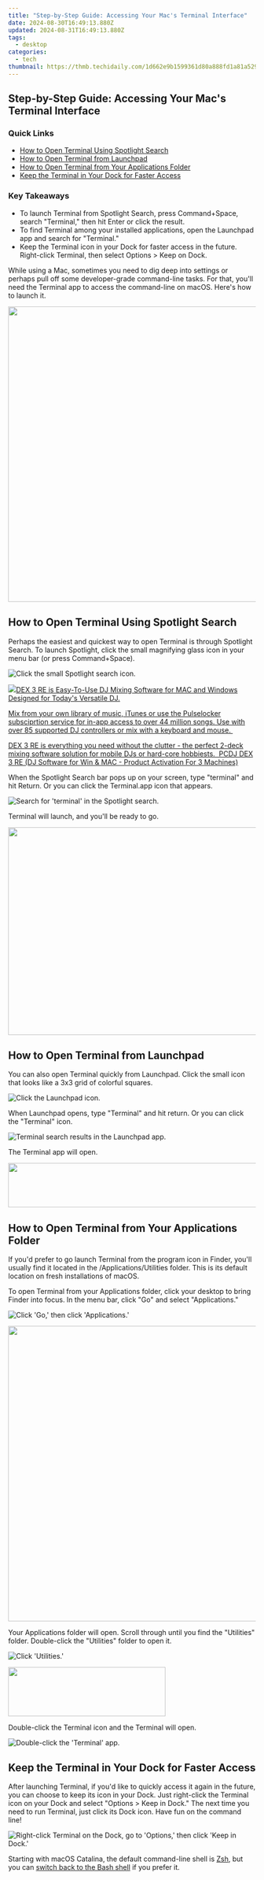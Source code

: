 ```yaml
---
title: "Step-by-Step Guide: Accessing Your Mac's Terminal Interface"
date: 2024-08-30T16:49:13.880Z
updated: 2024-08-31T16:49:13.880Z
tags:
  - desktop
categories:
  - tech
thumbnail: https://thmb.techidaily.com/1d662e9b1599361d80a888fd1a81a529179f95c0fe44fe20c4f91438bc57f9cb.jpg
---
```


## Step-by-Step Guide: Accessing Your Mac's Terminal Interface

### Quick Links

* [How to Open Terminal Using Spotlight Search](https://on-screen-recording.techidaily.com/cutting-edge-teamblend-skills-for-smoothed-conferencing-borders-for-2024/)
* [How to Open Terminal from Launchpad](https://extra-resources.techidaily.com/elevate-your-posts-adding-animation-to-text-in-stories/)
* [How to Open Terminal from Your Applications Folder](https://win11.techidaily.com/the-essential-guide-to-combining-folders-and-files-in-win-11/)
* [Keep the Terminal in Your Dock for Faster Access](https://article-helps.techidaily.com/new-pro-camera-powerhouse-the-sj-cam-s6-reviewed/)

### Key Takeaways

* To launch Terminal from Spotlight Search, press Command+Space, search "Terminal," then hit Enter or click the result.
* To find Terminal among your installed applications, open the Launchpad app and search for "Terminal."
* Keep the Terminal icon in your Dock for faster access in the future. Right-click Terminal, then select Options > Keep on Dock.

 While using a Mac, sometimes you need to dig deep into settings or perhaps pull off some developer-grade command-line tasks. For that, you'll need the Terminal app to access the command-line on macOS. Here's how to launch it.

<!-- affiliate ads begin -->
<a href="https://appsumo.8odi.net/c/5597632/2068416/7443" target="_top" id="2068416"><img src="//a.impactradius-go.com/display-ad/7443-2068416" border="0" alt="" width="1200" height="600"/></a><img height="0" width="0" src="https://appsumo.8odi.net/i/5597632/2068416/7443" style="position:absolute;visibility:hidden;" border="0" />
<!-- affiliate ads end -->
##  How to Open Terminal Using Spotlight Search

 Perhaps the easiest and quickest way to open Terminal is through Spotlight Search. To launch Spotlight, click the small magnifying glass icon in your menu bar (or press Command+Space).

![Click the small Spotlight search icon.](https://static1.howtogeekimages.com/wordpress/wp-content/uploads/2024/01/1-click-the-spotlight-button.png) 

<!-- affiliate ads begin -->
<a href="https://shop.pcdj.com/order/checkout.php?PRODS=4698827&QTY=1&AFFILIATE=108875&CART=1"> <img src="https://secure.avangate.com/images/merchant/47f4b6321e9fd8e8f7326a6adc1a7c1e/products/dex3REpage-newmainscreenshot.png" border="0">DEX 3 RE is Easy-To-Use DJ Mixing Software for MAC and Windows Designed for Today's Versatile DJ. 

 Mix from your own library of music, iTunes or use the Pulselocker subsciprtion service for in-app access to over 44 million songs. Use with over 85 supported DJ controllers or mix with a keyboard and mouse.  

 DEX 3 RE is everything you need without the clutter - the perfect 2-deck mixing software solution for mobile DJs or hard-core hobbiests.  
 PCDJ DEX 3 RE (DJ Software for Win & MAC - Product Activation For 3 Machines)</a>
<!-- affiliate ads end -->
 When the Spotlight Search bar pops up on your screen, type "terminal" and hit Return. Or you can click the Terminal.app icon that appears.

![Search for 'terminal' in the Spotlight search.](https://static1.howtogeekimages.com/wordpress/wp-content/uploads/2024/01/2-terminal-in-spotlight.png) 

 Terminal will launch, and you'll be ready to go.

<!-- affiliate ads begin -->
<a href="https://parisrhonecom.sjv.io/c/5597632/1896607/21553" target="_top" id="1896607"><img src="//a.impactradius-go.com/display-ad/21553-1896607" border="0" alt="" width="750" height="422"/></a><img height="0" width="0" src="https://imp.pxf.io/i/5597632/1896607/21553" style="position:absolute;visibility:hidden;" border="0" />
<!-- affiliate ads end -->
##  How to Open Terminal from Launchpad

 You can also open Terminal quickly from Launchpad. Click the small icon that looks like a 3x3 grid of colorful squares. 

![Click the Launchpad icon.](https://static1.howtogeekimages.com/wordpress/wp-content/uploads/2024/01/3-click-launchpad.png) 

 When Launchpad opens, type "Terminal" and hit return. Or you can click the "Terminal" icon.

![Terminal search results in the Launchpad app.](https://static1.howtogeekimages.com/wordpress/wp-content/uploads/2024/01/4-terminal-search.png) 

 The Terminal app will open.

<!-- affiliate ads begin -->
<a href="https://laganoo.pxf.io/c/5597632/1657399/16446" target="_top" id="1657399"><img src="//a.impactradius-go.com/display-ad/16446-1657399" border="0" alt="" width="728" height="90"/></a><img height="0" width="0" src="https://imp.pxf.io/i/5597632/1657399/16446" style="position:absolute;visibility:hidden;" border="0" />
<!-- affiliate ads end -->
##  How to Open Terminal from Your Applications Folder

 If you'd prefer to go launch Terminal from the program icon in Finder, you'll usually find it located in the /Applications/Utilities folder. This is its default location on fresh installations of macOS.

 To open Terminal from your Applications folder, click your desktop to bring Finder into focus. In the menu bar, click "Go" and select "Applications."

![Click 'Go,' then click 'Applications.'](https://static1.howtogeekimages.com/wordpress/wp-content/uploads/2024/01/5-click-go-click-applications.png) 

<!-- affiliate ads begin -->
<a href="https://appsumo.8odi.net/c/5597632/2082541/7443" target="_top" id="2082541"><img src="//a.impactradius-go.com/display-ad/7443-2082541" border="0" alt="" width="1200" height="600"/></a><img height="0" width="0" src="https://appsumo.8odi.net/i/5597632/2082541/7443" style="position:absolute;visibility:hidden;" border="0" />
<!-- affiliate ads end -->
 Your Applications folder will open. Scroll through until you find the "Utilities" folder. Double-click the "Utilities" folder to open it.

![Click 'Utilities.'](https://static1.howtogeekimages.com/wordpress/wp-content/uploads/2024/01/6-click-utilities.png) 

<!-- affiliate ads begin -->
<a href="https://godlikehost.sjv.io/c/5597632/1920054/21774" target="_top" id="1920054"><img src="//a.impactradius-go.com/display-ad/21774-1920054" border="0" alt="" width="320" height="100"/></a><img height="0" width="0" src="https://imp.pxf.io/i/5597632/1920054/21774" style="position:absolute;visibility:hidden;" border="0" />
<!-- affiliate ads end -->
 Double-click the Terminal icon and the Terminal will open.

![Double-click the 'Terminal' app.](https://static1.howtogeekimages.com/wordpress/wp-content/uploads/2024/01/7-launch-terminal.png) 

##  Keep the Terminal in Your Dock for Faster Access

 After launching Terminal, if you'd like to quickly access it again in the future, you can choose to keep its icon in your Dock. Just right-click the Terminal icon on your Dock and select "Options > Keep in Dock." The next time you need to run Terminal, just click its Dock icon. Have fun on the command line!

![Right-click Terminal on the Dock, go to 'Options,' then click 'Keep in Dock.'](https://static1.howtogeekimages.com/wordpress/wp-content/uploads/2024/01/click-keep-in-dock.png) 

 Starting with macOS Catalina, the default command-line shell is [Zsh](https://on-screen-recording.techidaily.com/2023s-elite-web-based-recording-devices-for-2024/), but you can [switch back to the Bash shell](https://screen-activity-recording.techidaily.com/updated-2024-approved-quickcapture-pro-efficient-win11-video-recorder/) if you prefer it.

<ins class="adsbygoogle"
     style="display:block"
     data-ad-format="autorelaxed"
     data-ad-client="ca-pub-7571918770474297"
     data-ad-slot="1223367746"></ins>



<ins class="adsbygoogle"
     style="display:block"
     data-ad-client="ca-pub-7571918770474297"
     data-ad-slot="8358498916"
     data-ad-format="auto"
     data-full-width-responsive="true"></ins>


